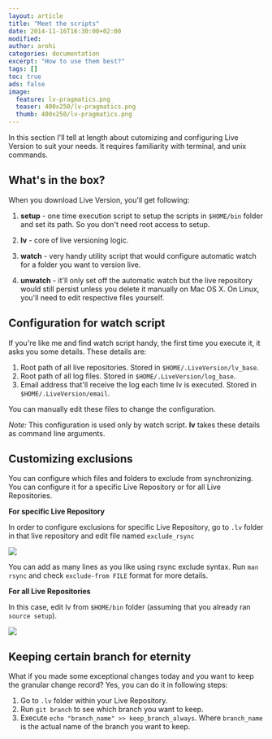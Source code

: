 ```yaml
---
layout: article
title: "Meet the scripts"
date: 2014-11-16T16:30:00+02:00
modified:
author: arohi
categories: documentation
excerpt: "How to use them best?"
tags: []
toc: true
ads: false
image:
  feature: lv-pragmatics.png
  teaser: 400x250/lv-pragmatics.png
  thumb: 400x250/lv-pragmatics.png
---
```



In this section I'll tell at length about cutomizing and configuring Live Version to suit your needs. It requires familiarity with terminal, and unix commands.

## What's in the box?

When you download Live Version, you'll get following:

1. **setup** - one time execution script to setup the scripts in `$HOME/bin` folder and set its path. So you don't need root access to setup.

2. **lv** - core of live versioning logic.

3. **watch** - very handy utility script that would configure automatic watch for a folder you want to version live.

4. **unwatch** - it'll only set off the automatic watch but the live repository would still persist unless you delete it manually on Mac OS X. On Linux, you'll need to edit respective files yourself.

## Configuration for watch script

If you're like me and find watch script handy, the first time you execute it, it asks you some details. These details are:

1. Root path of all live repositories. Stored in `$HOME/.LiveVersion/lv_base`.
2. Root path of all log files. Stored in `$HOME/.LiveVersion/log_base`.
3. Email address that'll receive the log each time lv is executed. Stored in `$HOME/.LiveVersion/email`.

You can manually edit these files to change the configuration.

_Note:_ This configuration is used only by watch script. **lv** takes these details as command line arguments. 

## Customizing exclusions

You can configure which files and folders to exclude from synchronizing. You can configure it for a specific Live Repository or for all Live Repositories.

**For specific Live Repository**

In order to configure exclusions for specific Live Repository, go to `.lv` folder in that live repository and edit file named `exclude_rsync`

[![][rsync]][rsync]

You can add as many lines as you like using rsync exclude syntax. Run `man rsync` and check `exclude-from FILE` format for more details.

**For all Live Repositories**

In this case, edit lv from `$HOME/bin` folder (assuming that you already ran `source setup`).

[![][lv-rsync]][lv-rsync]

## Keeping certain branch for eternity

What if you made some exceptional changes today and you want to keep the granular change record?
Yes, you can do it in following steps:

1. Go to `.lv` folder within your Live Repository.
2. Run `git branch` to see which branch you want to keep.
3. Execute `echo "branch_name" >> keep_branch_always`. Where `branch_name` is the actual name of the branch you want to keep.


[rsync]: /lv/images/lv-exclude-rsync-file.png
[lv-rsync]: /lv/images/lv-exclude-rsync.png


